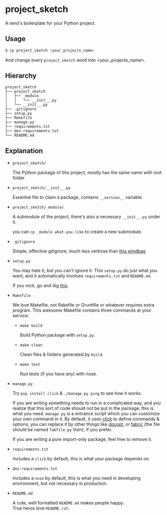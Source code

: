 # project_sketch

A nerd's boilerplate for your Python project.


## Usage

```bash
$ cp project_sketch <your_projects_name>
```

And change every `project_sketch` word into <your_projects_name>.


## Hierarchy

```
project_sketch
├── project_sketch
│   ├── _module
│   │   └── __init__.py
│   └── __init__.py
├── .gitignore
├── setup.py
├── Makefile
├── manage.py
├── requirements.txt
├── dev-requirements.txt
└── README.md
```

## Explanation

- `project_sketch/`

  The Python package of this project, mostly has the same name with root folder

- `project_sketch/__init__.py`

  Essential file to claim a package, contains `__version__` variable.

- `project_sketch/_module/`

  A submodule of the project, there's also a necessary `__init__.py` under it.

  you can `cp _module what-you-like` to create a new submodule.

- `.gitignore`

  Simple, effective gitignore, much less verbose than
  [this windbag](https://github.com/github/gitignore/blob/master/Python.gitignore)

- `setup.py`

  You may hate it, but you can't ignore it. This `setup.py` do just what you want,
  and it automatically involves `requirements.txt` and `README.md`.

  If you rock, go and dig [this](https://pinboard.in/u:reorx/t:python/t:packaging).

- `Makefile`

  We love Makefile, not Rakefile or Gruntfile or whatever requires extra program.
  This awesome Makefile contains three commands at your service:

  * `make build`

    Build Python package with `setup.py`.

  * `make clean`

    Clean files & folders generated by `build`.

  * `make test`

    Run tests (if you have any) with nose.

- `manage.py`

  Try `pip install click` & `./manage.py ping` to see how it works.

  If you are writing something needs to run in a complicated way,
  and you realize that this sort of code should not be put in the package,
  this is what you need. `manage.py` is a entrance script which you can customize
  your own command in it. By default, it uses [click](http://click.pocoo.org/3/)
  to define commands & options, you can replace it by other things like
  [docopt](http://docopt.org/), or [fabric](http://www.fabfile.org/)
  (the file should be named `fabfile.py` then), if you prefer.

  If you are writing a pure import-only package, feel free to remove it.

- `requirements.txt`

  Includes a `click` by default, this is what your package depends on.

- `dev-requirements.txt`

  Includes a `nose` by default, this is what you need in developing environment,
  but not necessary in production.

- `README.md`

  A cute, well formatted `README.md` makes people happy.  
  True heros love `README.rst`.
